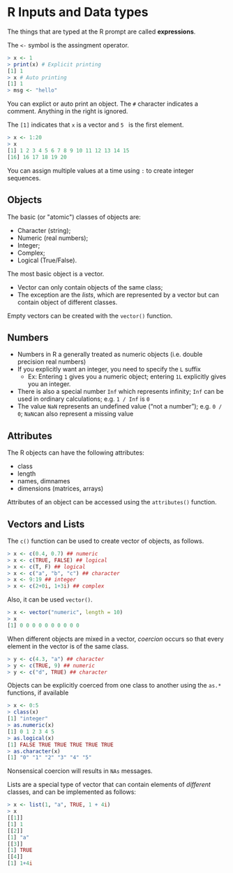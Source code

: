 # R Inputs and Data types

The things that are typed at the R prompt are called **expressions**.

The `<-` symbol is the assingment operator.

```r
> x <- 1
> print(x) # Explicit printing
[1] 1
> x # Auto printing 
[1] 1
> msg <- "hello" 
```
You can explict or auto print an object. The `#` character indicates a comment. Anything in the right is ignored.

The `[1]` indicates that `x` is a vector and `5 ` is the first element.

```r
> x <- 1:20
> x
[1] 1 2 3 4 5 6 7 8 9 10 11 12 13 14 15
[16] 16 17 18 19 20
```
You can assign multiple values at a time using `:` to create integer sequences.

## Objects

The basic (or "atomic") classes of objects are:
- Character (string);
- Numeric (real numbers);
- Integer;
- Complex;
- Logical (True/False).

The most basic object is a vector.
- Vector can only contain objects of the same class;
- The exception are the *lists*, which are represented by a vector but can contain object of different classes.

Empty vectors can be created with  the `vector()` function.

## Numbers
- Numbers in R a generally treated as numeric objects (i.e. double precision real numbers)
- If you explicitly want an integer, you need to specify the `L` suffix
	+ Ex: Entering `1` gives you a numeric object; entering `1L` explicitly gives you an integer.
- There is also a special number `Inf` which represents infinity; `Inf` can be used in ordinary calculations; e.g. `1 / Inf` is `0`
- The value `NaN` represents an undefined value (“not a number”); e.g. `0 / 0`; `NaN`can also represent a missing value

## Attributes

The R objects can have the following attributes:
- class
- length
- names, dimnames
- dimensions (matrices, arrays)

Attributes of an object can be accessed using the `attributes()` function.

## Vectors and Lists

The `c()` function can be used to create vector of objects, as follows.
```r
> x <- c(0.4, 0.7) ## numeric
> x <- c(TRUE, FALSE) ## logical
> x <- c(T, F) ## logical
> x <- c("a", "b", "c") ## character
> x <- 9:19 ## integer
> x <- c(2+0i, 1+3i) ## complex
```
Also, it can be used `vector()`.

```r
> x <- vector("numeric", length = 10)
> x
[1] 0 0 0 0 0 0 0 0 0 0
```

When different objects are mixed in a vector, *coercion* occurs so that every element in the vector is of the same class.
```r
> y <- c(4.3, "a") ## character
> y <- c(TRUE, 9) ## numeric
> y <- c("d", TRUE) ## character
```

Objects can be explicitly coerced from one class to another using the `as.*` functions, if available
```r
> x <- 0:5
> class(x)
[1] "integer"
> as.numeric(x)
[1] 0 1 2 3 4 5
> as.logical(x)
[1] FALSE TRUE TRUE TRUE TRUE TRUE
> as.character(x)
[1] "0" "1" "2" "3" "4" "5"
```
Nonsensical coercion will results in `NAs` messages.

Lists are a special type of vector that can contain elements of *different* classes, and can be implemented as follows:
```r
> x <- list(1, "a", TRUE, 1 + 4i)
> x
[[1]]
[1] 1
[[2]]
[1] "a"
[[3]]
[1] TRUE
[[4]]
[1] 1+4i
```

<!--stackedit_data:
eyJoaXN0b3J5IjpbMTA1NTAwMTQ0NV19
-->